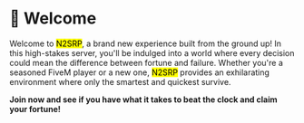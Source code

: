 # 💚 Welcome

Welcome to <mark style="color:$primary;">N2SRP</mark>, a brand new experience built from the ground up! In this high-stakes server, you'll be indulged into a world where every decision could mean the difference between fortune and failure. Whether you're a seasoned FiveM player or a new one, <mark style="color:$primary;">N2SRP</mark> provides an exhilarating environment where only the smartest and quickest survive.

**Join now and see if you have what it takes to beat the clock and claim your fortune!**
